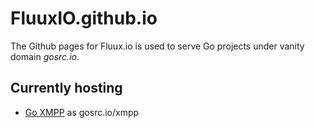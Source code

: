 # FluuxIO.github.io

The Github pages for Fluux.io is used to serve Go projects under vanity domain *gosrc.io*.

## Currently hosting

- [Go XMPP](https://github.com/FluuxIO/go-xmpp) as gosrc.io/xmpp
